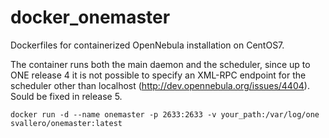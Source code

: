 # docker_onemaster
Dockerfiles for containerized OpenNebula installation on CentOS7. 

The container runs both the main daemon and the scheduler, since up to ONE release 4 it is not possible to specify an XML-RPC endpoint for the scheduler other than localhost (http://dev.opennebula.org/issues/4404). Sould be fixed in release 5. 

    docker run -d --name onemaster -p 2633:2633 -v your_path:/var/log/one svallero/onemaster:latest
